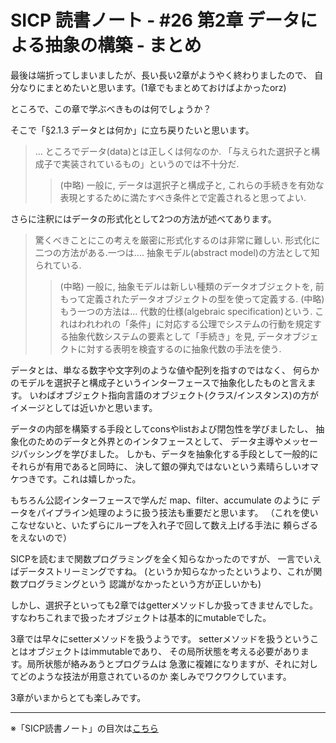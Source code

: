 SICP 読書ノート - #26 第2章 データによる抽象の構築 - まとめ
======================================

最後は端折ってしまいましたが、長い長い2章がようやく終わりましたので、
自分なりにまとめたいと思います。(1章でもまとめておけばよかったorz)


ところで、この章で学ぶべきものは何でしょうか？

そこで「§2.1.3 データとは何か」に立ち戻りたいと思います。

> ... ところでデータ(data)とは正しくは何なのか. 「与えられた選択子と構成子で実装されているもの」というのでは不十分だ.
> > (中略)
>  一般に, データは選択子と構成子と, これらの手続きを有効な表現とするために満たすべき条件とで定義されると思ってよい.


さらに注釈にはデータの形式化として2つの方法が述べてあります。

>  驚くべきことにこの考えを厳密に形式化するのは非常に難しい. 形式化に二つの方法がある.一つは.... 抽象モデル(abstract model)の方法として知られている.
> > (中略)
> 一般に, 抽象モデルは新しい種類のデータオブジェクトを, 前もって定義されたデータオブジェクトの型を使って定義する.
> > (中略)
> もう一つの方法は... 代数的仕様(algebraic specification)という. これはわれわれの「条件」に対応する公理でシステムの行動を規定する抽象代数システムの要素として「手続き」を見, データオブジェクトに対する表明を検査するのに抽象代数の手法を使う.


データとは、単なる数字や文字列のような値や配列を指すのではなく、
何らかのモデルを選択子と構成子というインターフェースで抽象化したものと言えます。
いわばオブジェクト指向言語のオブジェクト(クラス/インスタンス)の方が
イメージとしては近いかと思います。

データの内部を構築する手段としてconsやlistおよび閉包性を学びましたし、
抽象化のためのデータと外界とのインタフェースとして、
データ主導やメッセージパッシングを学びました。
しかも、データを抽象化する手段として一般的にそれらが有用であると同時に、
決して銀の弾丸ではないという素晴らしいオマケつきです。これは嬉しかった。

もちろん公認インターフェースで学んだ map、filter、accumulate のように
データをパイプライン処理のように扱う技法も重要だと思います。
（これを使いこなせないと、いたずらにループを入れ子で回して数え上げる手法に
頼らざるをえないので）

SICPを読むまで関数プログラミングを全く知らなかったのですが、
一言でいえばデータストリーミングですね。
(というか知らなかったというより、これが関数プログラミングという
認識がなかったという方が正しいかも)

しかし、選択子といっても2章ではgetterメソッドしか扱ってきませんでした。
すなわちこれまで扱ったオブジェクトは基本的にmutableでした。

3章では早々にsetterメソッドを扱うようです。
setterメソッドを扱うということはオブジェクトはimmutableであり、
その局所状態を考える必要があります。局所状態が絡みあうとプログラムは
急激に複雑になりますが、それに対してどのような技法が用意されているのか
楽しみでワクワクしています。

3章がいまからとても楽しみです。

--------------------------------

※「SICP読書ノート」の目次は[こちら](/entry/sicp/index)
